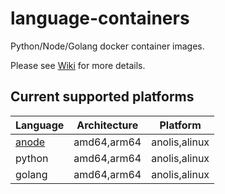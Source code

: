 # language-containers

Python/Node/Golang docker container images.

Please see [Wiki](https://github.com/aliyun/language-containers/wiki) for more details.

## Current supported platforms

| Language         | Architecture  | Platform                           |
|------------------|---------------|------------------------------------|
| [anode](https://github.com/noslate-project/node) | amd64,arm64 | anolis,alinux |
| python           | amd64,arm64 | anolis,alinux        |
| golang           | amd64,arm64 | anolis,alinux |